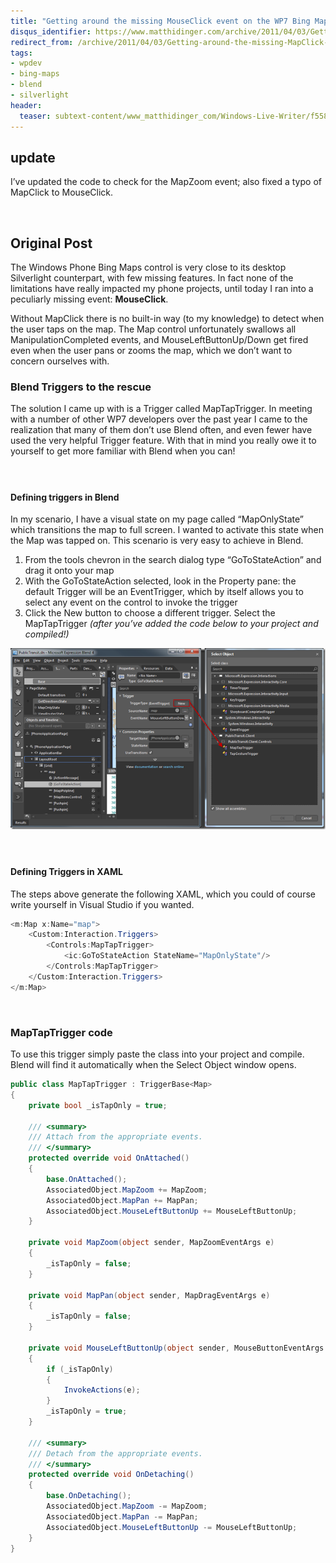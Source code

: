 ```yaml
---
title: "Getting around the missing MouseClick event on the WP7 Bing Maps control"
disqus_identifier: https://www.matthidinger.com/archive/2011/04/03/Getting-around-the-missing-MapClick-event-on-the-WP7-Bing.aspx
redirect_from: /archive/2011/04/03/Getting-around-the-missing-MapClick-event-on-the-WP7-Bing.aspx/
tags: 
- wpdev
- bing-maps
- blend
- silverlight
header:
  teaser: subtext-content/www_matthidinger_com/Windows-Live-Writer/f558d26ebae1_B4AB/SNAGHTML64ad1bd5_thumb.png
---
```

update
------

I’ve updated the code to check for the MapZoom event; also fixed a typo of MapClick to MouseClick.

 

Original Post
-------------

The Windows Phone Bing Maps control is very close to its desktop Silverlight counterpart, with few missing features. In fact none of the limitations have really impacted my phone projects, until today I ran into a peculiarly missing event: **MouseClick**.

Without MapClick there is no built-in way (to my knowledge) to detect when the user taps on the map. The Map control unfortunately swallows all ManipulationCompleted events, and MouseLeftButtonUp/Down get fired even when the user pans or zooms the map, which we don’t want to concern ourselves with.

### Blend Triggers to the rescue

The solution I came up with is a Trigger called MapTapTrigger. In meeting with a number of other WP7 developers over the past year I came to the realization that many of them don’t use Blend often, and even fewer have used the very helpful Trigger feature. With that in mind you really owe it to yourself to get more familiar with Blend when you can!

####  

#### Defining triggers in Blend

In my scenario, I have a visual state on my page called “MapOnlyState” which transitions the map to full screen. I wanted to activate this state when the Map was tapped on. This scenario is very easy to achieve in Blend.

1.  From the tools chevron in the search dialog type “GoToStateAction” and drag it onto your map
2.  With the GoToStateAction selected, look in the Property pane: the default Trigger will be an EventTrigger, which by itself allows you to select any event on the control to invoke the trigger
3.  Click the New button to choose a different trigger. Select the MapTapTrigger *(after you’ve added the code below to your project and compiled!)* 

![](/images/subtext-content/www_matthidinger_com/Windows-Live-Writer/f558d26ebae1_B4AB/SNAGHTML64ad1bd5_thumb.png)


####  

#### Defining Triggers in XAML

The steps above generate the following XAML, which you could of course write yourself in Visual Studio if you wanted.

```csharp
<m:Map x:Name="map">
    <Custom:Interaction.Triggers>
        <Controls:MapTapTrigger>
            <ic:GoToStateAction StateName="MapOnlyState"/>
        </Controls:MapTapTrigger>
    </Custom:Interaction.Triggers>
</m:Map>
```

 

### MapTapTrigger code

To use this trigger simply paste the class into your project and compile. Blend will find it automatically when the Select Object window opens.

```csharp
public class MapTapTrigger : TriggerBase<Map>
{
    private bool _isTapOnly = true;

    /// <summary>
    /// Attach from the appropriate events.
    /// </summary>
    protected override void OnAttached()
    {
        base.OnAttached();
        AssociatedObject.MapZoom += MapZoom;
        AssociatedObject.MapPan += MapPan;
        AssociatedObject.MouseLeftButtonUp += MouseLeftButtonUp;
    }

    private void MapZoom(object sender, MapZoomEventArgs e)
    {
        _isTapOnly = false;
    }

    private void MapPan(object sender, MapDragEventArgs e)
    {
        _isTapOnly = false;
    }

    private void MouseLeftButtonUp(object sender, MouseButtonEventArgs e)
    {
        if (_isTapOnly)
        {
            InvokeActions(e);
        }
        _isTapOnly = true;
    }

    /// <summary>
    /// Detach from the appropriate events.
    /// </summary>
    protected override void OnDetaching()
    {
        base.OnDetaching();
        AssociatedObject.MapZoom -= MapZoom;
        AssociatedObject.MapPan -= MapPan;
        AssociatedObject.MouseLeftButtonUp -= MouseLeftButtonUp;
    }
}
```



